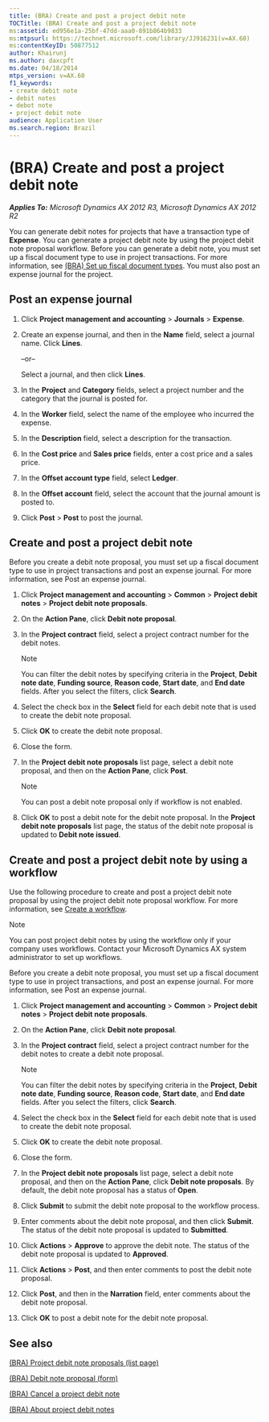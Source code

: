 ```yaml
---
title: (BRA) Create and post a project debit note
TOCTitle: (BRA) Create and post a project debit note
ms:assetid: ed956e1a-25bf-47dd-aaa0-891b864b9833
ms:mtpsurl: https://technet.microsoft.com/library/JJ916231(v=AX.60)
ms:contentKeyID: 50877512
author: Khairunj
ms.author: daxcpft
ms.date: 04/18/2014
mtps_version: v=AX.60
f1_keywords:
- create debit note
- debit notes
- debot note
- project debit note
audience: Application User
ms.search.region: Brazil
---
```


# (BRA) Create and post a project debit note 


_**Applies To:** Microsoft Dynamics AX 2012 R3, Microsoft Dynamics AX 2012 R2_

You can generate debit notes for projects that have a transaction type of **Expense**. You can generate a project debit note by using the project debit note proposal workflow. Before you can generate a debit note, you must set up a fiscal document type to use in project transactions. For more information, see [(BRA) Set up fiscal document types](bra-set-up-fiscal-document-types.md). You must also post an expense journal for the project.

## Post an expense journal

1.  Click **Project management and accounting** \> **Journals** \> **Expense**.

2.  Create an expense journal, and then in the **Name** field, select a journal name. Click **Lines**.
    
    –or–
    
    Select a journal, and then click **Lines**.

3.  In the **Project** and **Category** fields, select a project number and the category that the journal is posted for.

4.  In the **Worker** field, select the name of the employee who incurred the expense.

5.  In the **Description** field, select a description for the transaction.

6.  In the **Cost price** and **Sales price** fields, enter a cost price and a sales price.

7.  In the **Offset account type** field, select **Ledger**.

8.  In the **Offset account** field, select the account that the journal amount is posted to.

9.  Click **Post** \> **Post** to post the journal.

## Create and post a project debit note

Before you create a debit note proposal, you must set up a fiscal document type to use in project transactions and post an expense journal. For more information, see Post an expense journal.

1.  Click **Project management and accounting** \> **Common** \> **Project debit notes** \> **Project debit note proposals**.

2.  On the **Action Pane**, click **Debit note proposal**.

3.  In the **Project contract** field, select a project contract number for the debit notes.
    

    > [!NOTE]
    > <P>You can filter the debit notes by specifying criteria in the <STRONG>Project</STRONG>, <STRONG>Debit note date</STRONG>, <STRONG>Funding source</STRONG>, <STRONG>Reason code</STRONG>, <STRONG>Start date</STRONG>, and <STRONG>End date</STRONG> fields. After you select the filters, click <STRONG>Search</STRONG>.</P>



4.  Select the check box in the **Select** field for each debit note that is used to create the debit note proposal.

5.  Click **OK** to create the debit note proposal.

6.  Close the form.

7.  In the **Project debit note proposals** list page, select a debit note proposal, and then on the **Action Pane**, click **Post**.
    

    > [!NOTE]
    > <P>You can post a debit note proposal only if workflow is not enabled.</P>



8.  Click **OK** to post a debit note for the debit note proposal. In the **Project debit note proposals** list page, the status of the debit note proposal is updated to **Debit note issued**.

## Create and post a project debit note by using a workflow

Use the following procedure to create and post a project debit note proposal by using the project debit note proposal workflow. For more information, see [Create a workflow](create-a-workflow.md).


> [!NOTE]
> <P>You can post project debit notes by using the workflow only if your company uses workflows. Contact your Microsoft Dynamics AX system administrator to set up workflows.</P>



Before you create a debit note proposal, you must set up a fiscal document type to use in project transactions, and post an expense journal. For more information, see Post an expense journal.

1.  Click **Project management and accounting** \> **Common** \> **Project debit notes** \> **Project debit note proposals**.

2.  On the **Action Pane**, click **Debit note proposal**.

3.  In the **Project contract** field, select a project contract number for the debit notes to create a debit note proposal.
    

    > [!NOTE]
    > <P>You can filter the debit notes by specifying criteria in the <STRONG>Project</STRONG>, <STRONG>Debit note date</STRONG>, <STRONG>Funding source</STRONG>, <STRONG>Reason code</STRONG>, <STRONG>Start date</STRONG>, and <STRONG>End date</STRONG> fields. After you select the filters, click <STRONG>Search</STRONG>.</P>



4.  Select the check box in the **Select** field for each debit note that is used to create the debit note proposal.

5.  Click **OK** to create the debit note proposal.

6.  Close the form.

7.  In the **Project debit note proposals** list page, select a debit note proposal, and then on the **Action Pane**, click **Debit note proposals**. By default, the debit note proposal has a status of **Open**.

8.  Click **Submit** to submit the debit note proposal to the workflow process.

9.  Enter comments about the debit note proposal, and then click **Submit**. The status of the debit note proposal is updated to **Submitted**.

10. Click **Actions** \> **Approve** to approve the debit note. The status of the debit note proposal is updated to **Approved**.

11. Click **Actions** \> **Post**, and then enter comments to post the debit note proposal.

12. Click **Post**, and then in the **Narration** field, enter comments about the debit note proposal.

13. Click **OK** to post a debit note for the debit note proposal.

## See also

[(BRA) Project debit note proposals (list page)](https://technet.microsoft.com/library/jj923401\(v=ax.60\))

[(BRA) Debit note proposal (form)](https://technet.microsoft.com/library/jj923193\(v=ax.60\))

[(BRA) Cancel a project debit note](bra-cancel-a-project-debit-note.md)

[(BRA) About project debit notes](bra-about-project-debit-notes.md)

  


